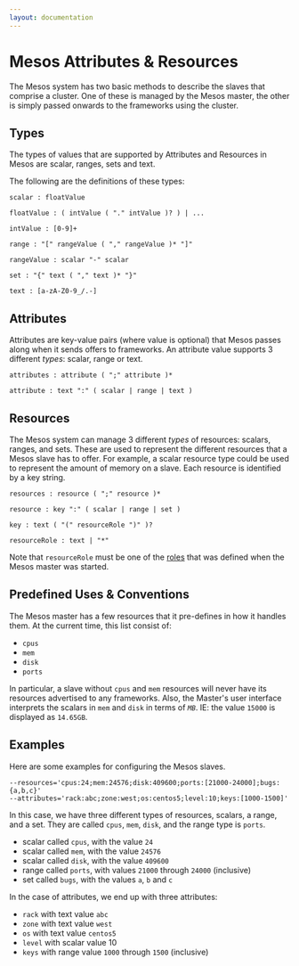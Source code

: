 ```yaml
---
layout: documentation
---
```


# Mesos Attributes & Resources

The Mesos system has two basic methods to describe the slaves that comprise a cluster.  One of these is managed by the Mesos master, the other is simply passed onwards to the frameworks using the cluster.

## Types

The types of values that are supported by Attributes and Resources in Mesos are scalar, ranges, sets and text.

The following are the definitions of these types:

    scalar : floatValue

    floatValue : ( intValue ( "." intValue )? ) | ...

    intValue : [0-9]+

    range : "[" rangeValue ( "," rangeValue )* "]"

    rangeValue : scalar "-" scalar

    set : "{" text ( "," text )* "}"

    text : [a-zA-Z0-9_/.-]

## Attributes

Attributes are key-value pairs (where value is optional) that Mesos passes along when it sends offers to frameworks. An attribute value supports 3 different *types*: scalar, range or text.

    attributes : attribute ( ";" attribute )*

    attribute : text ":" ( scalar | range | text )

## Resources

The Mesos system can manage 3 different *types* of resources: scalars, ranges, and sets.  These are used to represent the different resources that a Mesos slave has to offer.  For example, a scalar resource type could be used to represent the amount of memory on a slave.  Each resource is identified by a key string.

    resources : resource ( ";" resource )*

    resource : key ":" ( scalar | range | set )

    key : text ( "(" resourceRole ")" )?

    resourceRole : text | "*"

Note that `resourceRole` must be one of the [roles](roles.md) that was defined when the Mesos master was started.

## Predefined Uses & Conventions

The Mesos master has a few resources that it pre-defines in how it handles them.  At the current time, this list consist of:

  - `cpus`
  - `mem`
  - `disk`
  - `ports`

In particular, a slave without `cpus` and `mem` resources will never have its resources advertised to any frameworks.  Also, the Master's user interface interprets the scalars in `mem` and `disk` in terms of *`MB`*.  IE: the value `15000` is displayed as `14.65GB`.

## Examples

Here are some examples for configuring the Mesos slaves.

    --resources='cpus:24;mem:24576;disk:409600;ports:[21000-24000];bugs:{a,b,c}'
    --attributes='rack:abc;zone:west;os:centos5;level:10;keys:[1000-1500]'

In this case, we have three different types of resources, scalars, a range, and a set.  They are called `cpus`, `mem`, `disk`, and the range type is `ports`.

  - scalar called `cpus`, with the value `24`
  - scalar called `mem`, with the value `24576`
  - scalar called `disk`, with the value `409600`
  - range called `ports`, with values `21000` through `24000` (inclusive)
  - set called `bugs`, with the values `a`, `b` and `c`

In the case of attributes, we end up with three attributes:

  - `rack` with text value `abc`
  - `zone` with text value `west`
  - `os` with text value `centos5`
  - `level` with scalar value 10
  - `keys` with range value `1000` through `1500` (inclusive)